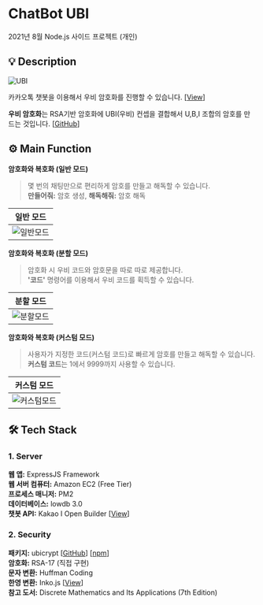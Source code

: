 # ChatBot UBI
2021년 8월 Node.js 사이드 프로젝트 (개인)

## 💡 Description
![UBI](https://user-images.githubusercontent.com/52392658/174422766-5777b24a-be9d-4427-9e0e-b7386e6268e9.png)

카카오톡 챗봇을 이용해서 우비 암호화를 진행할 수 있습니다. [[View](https://shacoding.com/2021/12/20/%ec%9a%b0%eb%a6%ac%eb%a7%8c%ec%9d%98-%eb%b9%84%eb%b0%80%ec%bd%94%eb%93%9c-ubi-%ec%95%94%ed%98%b8%ed%99%94/)]

**우비 암호화**는 RSA기반 암호화에 UBI(우비) 컨셉을 결합해서 U,B,I 조합의 암호를 만드는 것입니다. [[GitHub](https://github.com/SkiddieAhn/Project-UBI-Encryption)]


## ⚙ Main Function
**암호화와 복호화 (일반 모드)**

> 몇 번의 채팅만으로 편리하게 암호를 만들고 해독할 수 있습니다. <br>
> **만들어줘:** 암호 생성, **해독해줘:** 암호 해독
 
| 일반 모드                                                                                             |
|----------------------------------------------------------------------------------------------------------------------|
|![일반모드](https://user-images.githubusercontent.com/52392658/174423746-32935781-b166-42e2-8944-6be19e7dd7e0.gif) | 


**암호화와 복호화 (분할 모드)**

> 암호화 시 우비 코드와 암호문을 따로 따로 제공합니다. <br>
> **'코드'** 명령어를 이용해서 우비 코드를 획득할 수 있습니다.
 
| 분할 모드                                                                                             |
|----------------------------------------------------------------------------------------------------------------------|
|![분할모드](https://user-images.githubusercontent.com/52392658/174423744-1c244c26-30c2-42ac-b1c5-22327fc063be.gif)|

**암호화와 복호화 (커스텀 모드)**

> 사용자가 지정한 코드(커스텀 코드)로 빠르게 암호를 만들고 해독할 수 있습니다.<br>
> **커스텀 코드**는 1에서 9999까지 사용할 수 있습니다.
 
| 커스텀 모드                                                                                            |
|----------------------------------------------------------------------------------------------------------------------|
|![커스텀모드](https://user-images.githubusercontent.com/52392658/174423747-f3244cf8-5a6e-4d69-9222-0f20fd35edd5.gif) |

## 🛠 Tech Stack

### 1. Server
<strong>웹 앱:</strong> ExpressJS Framework<br>
<strong>웹 서버 컴퓨터:</strong> Amazon EC2 (Free Tier)<br>
<strong>프로세스 매니저:</strong> PM2<br>
<strong>데이터베이스:</strong> lowdb 3.0<br>
<strong>챗봇 API:</strong> Kakao I Open Builder [[View](https://i.kakao.com/)]<br>

### 2. Security
<strong>패키지:</strong> ubicrypt [[GitHub](https://github.com/SkiddieAhn/Project-UBI-Encryption)] [[npm](https://npm.io/package/ubicrypt)]<br>
<strong>암호화:</strong> RSA-17 (직접 구현)<br>
<strong>문자 변환:</strong> Huffman Coding<br>
<strong>한영 변환:</strong> Inko.js [[View](https://github.com/738/inko)]<br>
<strong>참고 도서:</strong> Discrete Mathematics and Its Applications (7th Edition)<br>
